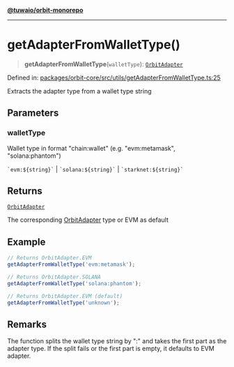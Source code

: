 [**@tuwaio/orbit-monorepo**](../../../README.md)

***

# getAdapterFromWalletType()

> **getAdapterFromWalletType**(`walletType`): [`OrbitAdapter`](../enumerations/OrbitAdapter.md)

Defined in: [packages/orbit-core/src/utils/getAdapterFromWalletType.ts:25](https://github.com/TuwaIO/orbit/blob/4c98d18e74e3b6494c65a06d0224403600792e2b/packages/orbit-core/src/utils/getAdapterFromWalletType.ts#L25)

Extracts the adapter type from a wallet type string

## Parameters

### walletType

Wallet type in format "chain:wallet" (e.g. "evm:metamask", "solana:phantom")

`` `evm:${string}` `` | `` `solana:${string}` `` | `` `starknet:${string}` ``

## Returns

[`OrbitAdapter`](../enumerations/OrbitAdapter.md)

The corresponding [OrbitAdapter](../enumerations/OrbitAdapter.md) type or EVM as default

## Example

```typescript
// Returns OrbitAdapter.EVM
getAdapterFromWalletType('evm:metamask');

// Returns OrbitAdapter.SOLANA
getAdapterFromWalletType('solana:phantom');

// Returns OrbitAdapter.EVM (default)
getAdapterFromWalletType('unknown');
```

## Remarks

The function splits the wallet type string by ":" and takes the first part as the adapter type.
If the split fails or the first part is empty, it defaults to EVM adapter.
